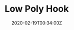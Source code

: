 ---
title: Low Poly Hook
summary: stylish stealthy wall hook		 
tags:
- 3d
date: "2020-02-19T00:34:00Z"


# Optional external URL for project (replaces project detail page).
external_link: 

image:
  caption: Stealth hook
  focal_point: Smart
---